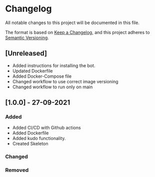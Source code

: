 # Changelog
All notable changes to this project will be documented in this file.

The format is based on [Keep a Changelog](https://keepachangelog.com/en/1.0.0/),
and this project adheres to [Semantic Versioning](https://semver.org/spec/v2.0.0.html).

## [Unreleased]
- Added instructions for installing the bot.
- Updated Dockerfile 
- Added Docker-Compose file
- Changed workflow to use correct image versioning
- Changed workflow to run only on main

## [1.0.0] - 27-09-2021
### Added
- Added CI/CD with Github actions
- Added Dockerfile
- Added kudo functionality.
- Created Skeleton
### Changed


### Removed
